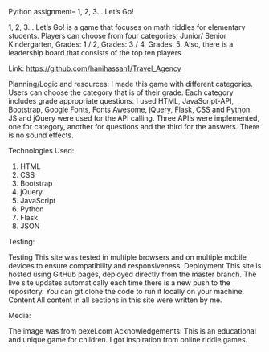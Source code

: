 Python assignment– 1, 2, 3… Let’s Go!


1, 2, 3… Let’s Go! is a game that focuses on math riddles for elementary students. Players can choose from four categories; Junior/ Senior Kindergarten, Grades: 1 / 2, Grades: 3 / 4, Grades: 5. Also, there is a leadership board that consists of the top ten players. 

Link: https://github.com/hanihassan1/Travel_Agency

Planning/Logic and resources:
I made this game with different categories. Users can choose the category that is of their grade. Each category includes grade appropriate questions.
I used HTML, JavaScript-API, Bootstrap, Google Fonts, Fonts Awesome, jQuery, Flask, CSS and Python. JS and jQuery were used for the API calling. Three API’s were implemented, one for category, another for questions and the third for the answers.
There is no sound effects.

Technologies Used:

1.	HTML
2.	CSS
3.	Bootstrap
4.	jQuery
5.	JavaScript
6.	Python
7.	Flask
8.	JSON

Testing:	

Testing This site was tested in multiple browsers and on multiple mobile devices to ensure compatibility and responsiveness. Deployment
This site is hosted using GitHub pages, deployed directly from the master branch. The live site updates automatically each time there is a new push to the repository. You can git clone the code to run it locally on your machine.
Content All content in all sections in this site were written by me.


Media:

The image was from pexel.com
Acknowledgements:
This is an educational and unique game for children. I got inspiration from online riddle games. 

